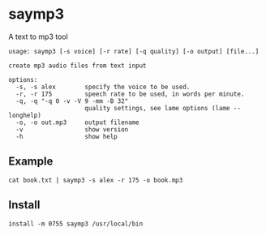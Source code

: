 # saymp3

A text to mp3 tool

    usage: saymp3 [-s voice] [-r rate] [-q quality] [-o output] [file...]

    create mp3 audio files from text input

    options:
      -s, -s alex        specify the voice to be used.
      -r, -r 175         speech rate to be used, in words per minute.
      -q, -q "-q 0 -v -V 9 -mm -B 32"
                         quality settings, see lame options (lame --longhelp)
      -o, -o out.mp3     output filename
      -v                 show version
      -h                 show help


## Example

    cat book.txt | saymp3 -s alex -r 175 -o book.mp3

## Install

    install -m 0755 saymp3 /usr/local/bin
